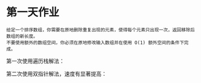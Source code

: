 # 第一天作业
    给定一个排序数组，你需要在原地删除重复出现的元素，使得每个元素只出现一次，返回移除后数组的新长度。
    不要使用额外的数组空间，你必须在原地修改输入数组并在使用 O(1) 额外空间的条件下完成。
    
第一次使用遍历栈解法：

第二次使用双指针解法，速度有显著提高：


